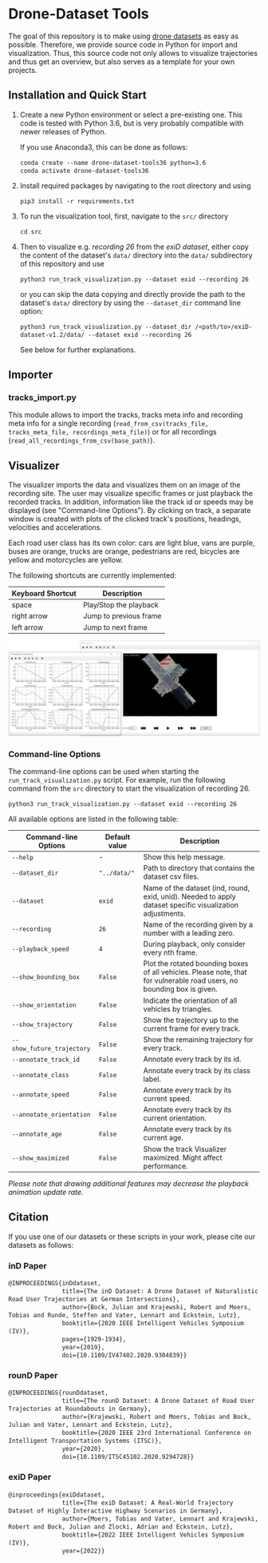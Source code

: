 # Drone-Dataset Tools

The goal of this repository is to make using [drone datasets](https://www.drone-dataset.com/) as easy as possible. 
Therefore, we provide source code in Python for import and visualization. 
Thus, this source code not only allows to visualize trajectories and thus get an overview, but also serves as a template for your own projects.

## Installation and Quick Start

1. Create a new Python environment or select a pre-existing one. 
   This code is tested with Python 3.6, but is very probably compatible with newer releases of Python.

   If you use Anaconda3, this can be done as follows:
   ```shell 
   conda create --name drone-dataset-tools36 python=3.6
   conda activate drone-dataset-tools36
   ```

2. Install required packages by navigating to the root directory and using
    ```shell 
    pip3 install -r requirements.txt
    ```
3. To run the visualization tool, first, navigate to the `src/` directory
   ```shell
   cd src
   ```
4. Then to visualize e.g. *recording 26* from the *exiD dataset*, either copy the content of the dataset's `data/` directory into the `data/` subdirectory of this repository and use
   ```shell
   python3 run_track_visualization.py --dataset exid --recording 26
   ```
   or you can skip the data copying and directly provide the path to the dataset's `data/` directory by using the `--dataset_dir` command line option:
   ```shell
   python3 run_track_visualization.py --dataset_dir /<path/to>/exiD-dataset-v1.2/data/ --dataset exid --recording 26
   ```
   See below for further explanations.

## Importer
### tracks_import.py
This module allows to import the tracks, tracks meta info and recording meta info for a single recording 
(`read_from_csv(tracks_file, tracks_meta_file, recordings_meta_file)`)
or for all recordings (`read_all_recordings_from_csv(base_path)`).


## Visualizer
The visualizer imports the data and visualizes them on an image of the recording site.
The user may visualize specific frames or just playback the recorded tracks. In addition, information like the track id or speeds may be displayed (see "Command-line Options"). 
By clicking on track, a separate window is created with plots of the clicked track's positions, headings, velocities and accelerations.

Each road user class has its own color: cars are light blue, vans are purple, buses are orange, trucks are orange, pedestrians are red, 
bicycles are yellow and motorcycles are yellow.

The following shortcuts are currently implemented:

| Keyboard Shortcut | Description |
| ---           | --- |
| space         | Play/Stop the playback |
| right arrow   | Jump to previous frame |
| left arrow    | Jump to next frame |

!["Screenshot of track visualization"](doc/screenshot_track_visualization.png "Screenshot of track visualization")

### Command-line Options
The command-line options can be used when starting the `run_track_visualization.py` script. 
For example, run the following command from 
the `src` directory to start the visualization of recording 26.
```shell
python3 run_track_visualization.py --dataset exid --recording 26 
```

All available options are listed in the following table:

| Command-line Options      | Default value   | Description |
| ---                       | ---             | --- |
| `--help`                    | -               | Show this help message. |
| `--dataset_dir`             | `"../data/"`      | Path to directory that contains the dataset csv files. |
| `--dataset`                 | `exid` | Name of the dataset (ind, round, exid, unid). Needed to apply dataset specific visualization adjustments. |
| `--recording`               | `26`            | Name of the recording given by a number with a leading zero. | 
| `--playback_speed`          | `4`               | During playback, only consider every nth frame. | 
| `--show_bounding_box`       | `False`           | Plot the rotated bounding boxes of all vehicles.  Please note, that for vulnerable road users, no bounding box is given. |  
| `--show_orientation`        | `False`           | Indicate the orientation of all vehicles by triangles. | 
| `--show_trajectory`         | `False`           | Show the trajectory up to the current frame for every track. | 
| `--show_future_trajectory`  | `False`           | Show the remaining trajectory for every track. | 
| `--annotate_track_id`       | `False`           | Annotate every track by its id. | 
| `--annotate_class`          | `False`           | Annotate every track by its class label. | 
| `--annotate_speed`          | `False`           | Annotate every track by its current speed. | 
| `--annotate_orientation`    | `False`           | Annotate every track by its current orientation. | 
| `--annotate_age`            | `False`           | Annotate every track by its current age. | 
| `--show_maximized`          | `False`           | Show the track Visualizer maximized. Might affect performance. | 

*Please note that drawing additional features may decrease the playback animation update rate.*

## Citation

If you use one of our datasets or these scripts in your work, please cite our datasets as follows:
### inD Paper
```
@INPROCEEDINGS{inDdataset,
               title={The inD Dataset: A Drone Dataset of Naturalistic Road User Trajectories at German Intersections},
               author={Bock, Julian and Krajewski, Robert and Moers, Tobias and Runde, Steffen and Vater, Lennart and Eckstein, Lutz},
               booktitle={2020 IEEE Intelligent Vehicles Symposium (IV)},
               pages={1929-1934},
               year={2019},
               doi={10.1109/IV47402.2020.9304839}}
```
### rounD Paper
```           
@INPROCEEDINGS{rounDdataset,
               title={The rounD Dataset: A Drone Dataset of Road User Trajectories at Roundabouts in Germany},
               author={Krajewski, Robert and Moers, Tobias and Bock, Julian and Vater, Lennart and Eckstein, Lutz},
               booktitle={2020 IEEE 23rd International Conference on Intelligent Transportation Systems (ITSC)},
               year={2020},
               doi={10.1109/ITSC45102.2020.9294728}}
```

### exiD Paper
```
@inproceedings{exiDdataset,
               title={The exiD Dataset: A Real-World Trajectory Dataset of Highly Interactive Highway Scenarios in Germany},
               author={Moers, Tobias and Vater, Lennart and Krajewski, Robert and Bock, Julian and Zlocki, Adrian and Eckstein, Lutz},
               booktitle={2022 IEEE Intelligent Vehicles Symposium (IV)},
               year={2022}}
```